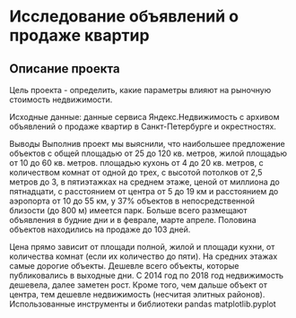 # Исследование объявлений о продаже квартир
## Описание проекта
Цель проекта - определить, какие параметры влияют на рыночную стоимость недвижимости.

Исходные данные: данные сервиса Яндекс.Недвижимость с архивом объявлений о продаже квартир в Санкт-Петербурге и окрестностях.

Выводы
Выполнив проект мы выяснили, что наибольшее предложение объектов с общей площадью от 25 до 120 кв. метров, жилой площадью от 10 до 60 кв. метров. площадью кухонь от 4 до 20 кв. метров, с количеством комнат от одной до трех, с высотой потолков от 2,5 метров до 3, в пятиэтажках на среднем этаже, ценой от миллиона до пятнадцати, с расстоянием от центра от 5 до 19 км и расстоянием до аэропорта от 10 до 55 км, у 37% объектов в непосредственной близости (до 800 м) имеется парк. Больше всего размещают объявления в будние дни и в феврале, марте апреле. Половина объектов находились на продаже до 103 дней.

Цена прямо зависит от площади полной, жилой и площади кухни, от количества комнат (если их количество до пяти). На средних этажах самые дорогие объекты. Дешевле всего объекты, которые публиковались в выходные дни. С 2014 год по 2018 год недвижимость дешевела, далее заметен рост. Кроме того, чем дальше объект от центра, тем дешевле недвижимость (несчитая элитных районов).
Использованные инструменты и библиотеки
pandas
matplotlib.pyplot

